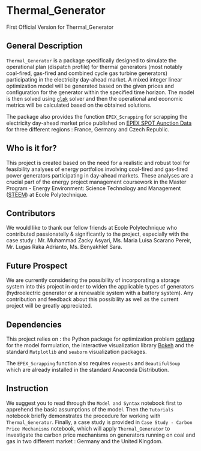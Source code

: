 # Thermal_Generator
First Official Version for Thermal_Generator

## General Description 

`Thermal_Generator` is a package specifically designed to simulate the operational plan (dispatch profile) for thermal generators (most notably coal-fired, gas-fired and combined cycle gas turbine generators)
participating in the electricity day-ahead market. A mixed integer linear optimization model will be generated based on the given prices and configuration for the 
generator within the specified time horizon. The model is then solved using [`glpk`](https://www.gnu.org/software/glpk/) solver and then the operational and economic metrics will be calculated
based on the obtained solutions.

The package also provides the function `EPEX_Scrapping` for scrapping the electricity day-ahead market price published on 
[EPEX SPOT Aunction Data](https://www.epexspot.com/en/market-data/dayaheadauction) for three different regions : France, Germany and Czech Republic.

## Who is it for? 

This project is created based on the need for a realistic and robust tool for feasibility analyses of energy portfolios involving coal-fired and gas-fired 
power generators participating in day-ahead markets. These analyses are a crucial part of the energy project management coursework in the Master Program -
Energy Environment: Science Technology and Management ([STEEM](https://portail.polytechnique.edu/graduatedegree/master/steem/program-structure)) at Ecole Polytechnique. 

## Contributors 

We would like to thank our fellow friends at Ecole Polytechnique who contributed passionatelly & significantly to the project, especially with the case study : Mr. Muhammad Zacky Asyari, Ms. Maria Luisa Scarano Pereir, Mr. Lugas Raka Adrianto, Ms. Benyakhlef Sara.

## Future Prospect 

We are currently considering the possibility of incorporating a storage system into this project in order to widen the applicable types of generators
(hydroelectric generator or a renewable system with a battery system). Any contribution and feedback about this possibility as well as the current project will 
be greatly appreciated. 

## Dependencies 

This project relies on : the Python package for optimization problem [optlang](https://pypi.org/project/optlang/) for the model formulation, 
the interactive visualization library [Bokeh](https://bokeh.pydata.org/en/latest/) and the standard `Matplotlib` and `seaborn` visualization packages. 

The `EPEX_Scrapping` function also requires `requests` and `BeautifulSoup` which are already installed in the standard Anaconda Distribution. 

## Instruction 

We suggest you to read through the `Model and Syntax` notebook first to apprehend the basic assumptions of the model. Then the `Tutorials` notebook briefly demonstrates the procedure for working with `Thermal_Generator`. Finally, a case study is provided in `Case Study - Carbon Price Mechanisms` notebook, which will apply `Thermal_Generator` to investigate the carbon price mechanisms on generators running on coal and gas in two different market : Germany and the United Kingdom.
